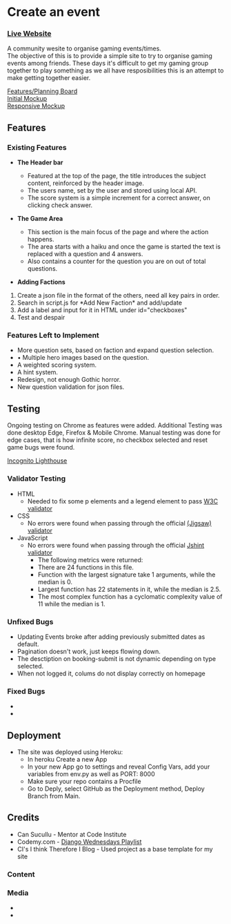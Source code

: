 # Create an event

### [Live Website](https://bar-match-bookings-site-929e26b7b02a.herokuapp.com/)

A community wesite to organise gaming events/times.  
The objective of this is to provide a simple site to try to organise gaming events among friends. These days it's difficult to get my gaming group together to play something as we all have resposibilities this is an attempt to make getting together easier.    

[Features/Planning Board](https://github.com/users/EMarnus/projects/4/views/1)  
[Initial Mockup](./assets/images/initial%20wireframe.PNG)  
[Responsive Mockup](./assets/images/Am%20I%20responsive.PNG)

## Features 

### Existing Features

- __The Header bar__

  - Featured at the top of the page, the title introduces the subject content, reinforced by the header image.
  - The users name, set by the user and stored using local API.
  - The score system is a simple increment for a correct answer, on clicking check answer.

- __The Game Area__

  - This section is the main focus of the page and where the action happens.
  - The area starts with a haiku and once the game is started the text is replaced with a question and 4 answers.
  - Also contains a counter for the question you are on out of total questions.

- __Adding Factions__
<ol>
  <li>Create a json file in the format of the others, need all key pairs in order.</li>
  <li>Search in script.js for *Add New Faction* and add/update</li>
  <li>Add a label and input for it in HTML under id="checkboxes"</li>
  <li>Test and despair</li>
</ol>

### Features Left to Implement

- More question sets, based on faction and expand question selection.
- •	Multiple hero images based on the question.
- A weighted scoring system.
- A hint system.
- Redesign, not enough Gothic horror.
- New question validation for json files.

## Testing 

Ongoing testing on Chrome as features were added. Additional Testing was done desktop Edge, Firefox & Mobile Chrome. Manual testing was done for edge cases, that is how infinite score, no checkbox selected and reset game bugs were found.

[Incognito Lighthouse](./assets/images/Incognito%20Lighthouse.PNG)

### Validator Testing 

- HTML
    - Needed to fix some p elements and a legend element to pass [W3C validator](https://validator.w3.org/nu/?doc=https%3A%2F%2Femarnus.github.io%2FWarhammer40kQuiz%2F)
- CSS
    - No errors were found when passing through the official [(Jigsaw) validator](https://jigsaw.w3.org/css-validator/validator?uri=https%3A%2F%2Femarnus.github.io%2FWarhammer40kQuiz%2F&profile=css3svg&usermedium=all&warning=1&vextwarning=&lang=en)
- JavaScript
    - No errors were found when passing through the official [Jshint validator](https://jshint.com/)
      - The following metrics were returned: 
      - There are 24 functions in this file.
      - Function with the largest signature take 1 arguments, while the median is 0.
      - Largest function has 22 statements in it, while the median is 2.5.
      - The most complex function has a cyclomatic complexity value of 11 while the median is 1.

### Unfixed Bugs
- Updating Events broke after adding previously submitted dates as default. 
- Pagination doesn't work, just keeps flowing down.
- The desctiption on booking-submit is not dynamic depending on type selected.
- When not logged it, colums do not display correctly on homepage


### Fixed Bugs
- 
- 


## Deployment

- The site was deployed using Heroku: 
  - In heroku Create a new App
  - In your new App go to settings and reveal Config Vars, add your variables from env.py as well as PORT: 8000
  - Make sure your repo contains a Procfile
  - Go to Deply, select GitHub as the Deployment method, Deploy Branch from Main.


## Credits 
- Can Sucullu - Mentor at Code Institute
- Codemy.com - [Django Wednesdays Playlist](https://bit.ly/35Xo9jD)
- CI's I think Therefore I Blog - Used project as a base template for my site

### Content 


### Media

- 
- 